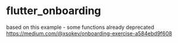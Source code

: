 # flutter_onboarding

based on this example - some functions already deprecated
https://medium.com/@xsokev/onboarding-exercise-a584ebd9f608

